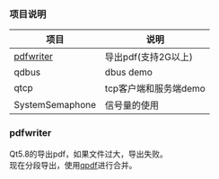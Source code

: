 ### 项目说明

| 项目                         | 说明                  |
|------------------------------|-----------------------|
| [pdfwriter](#jump_pdfwriter) | 导出pdf(支持2G以上)   |
| qdbus                        | dbus demo             |
| qtcp                         | tcp客户端和服务端demo |
| SystemSemaphone              | 信号量的使用          |


### <span id="jump_pdfwriter">pdfwriter</span>

  Qt5.8的导出pdf，如果文件过大，导出失败。  
  现在分段导出，使用[qpdf](https://github.com/qpdf/qpdf/releases)进行合并。
